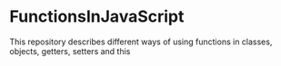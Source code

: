 # FunctionsInJavaScript
This repository describes different ways of using functions in classes, objects, getters, setters and this
